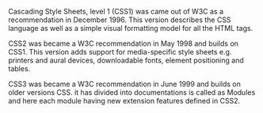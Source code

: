 Cascading Style Sheets, level 1 (CSS1) was came out of W3C as a recommendation in December 1996. This version describes the CSS language as well as a simple visual formatting model for all the HTML tags.

CSS2 was became a W3C recommendation in May 1998 and builds on CSS1. This version adds support for media-specific style sheets e.g. printers and aural devices, downloadable fonts, element positioning and tables.

CSS3 was became a W3C recommendation in June 1999 and builds on older versions CSS. it has divided into documentations is called as Modules and here each module having new extension features defined in CSS2.